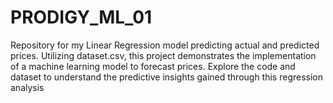 # PRODIGY_ML_01
Repository for my Linear Regression model predicting actual and predicted prices. Utilizing dataset.csv, this project demonstrates the implementation of a machine learning model to forecast prices. Explore the code and dataset to understand the predictive insights gained through this regression analysis
